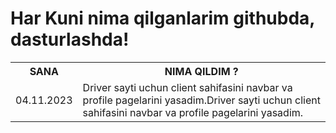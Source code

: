 <!DOCTYPE html>
<html>
  <body>
    <h1>Har Kuni nima qilganlarim githubda, dasturlashda!</h1>
    <table width="100%">
      <tr>
        <th>SANA</th>
        <th>NIMA QILDIM ?</th>
      </tr>
      <tr>
        <td>04.11.2023</td>
        <td>Driver sayti uchun client sahifasini navbar va profile pagelarini yasadim.Driver sayti uchun client sahifasini navbar va profile pagelarini yasadim.</td>
      </tr>
    </table>
  </body>
</html>
